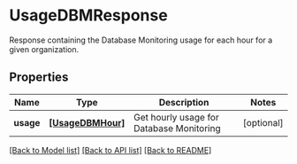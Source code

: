 # UsageDBMResponse

Response containing the Database Monitoring usage for each hour for a given organization.

## Properties
Name | Type | Description | Notes
------------ | ------------- | ------------- | -------------
**usage** | [**[UsageDBMHour]**](UsageDBMHour.md) | Get hourly usage for Database Monitoring | [optional] 

[[Back to Model list]](README.md#documentation-for-models) [[Back to API list]](README.md#documentation-for-api-endpoints) [[Back to README]](README.md)


